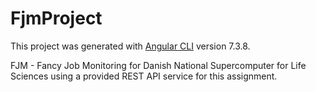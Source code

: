 # FjmProject

This project was generated with [Angular CLI](https://github.com/angular/angular-cli) version 7.3.8.

FJM - Fancy Job Monitoring for Danish National Supercomputer for Life Sciences using a provided REST API service for this assignment.
